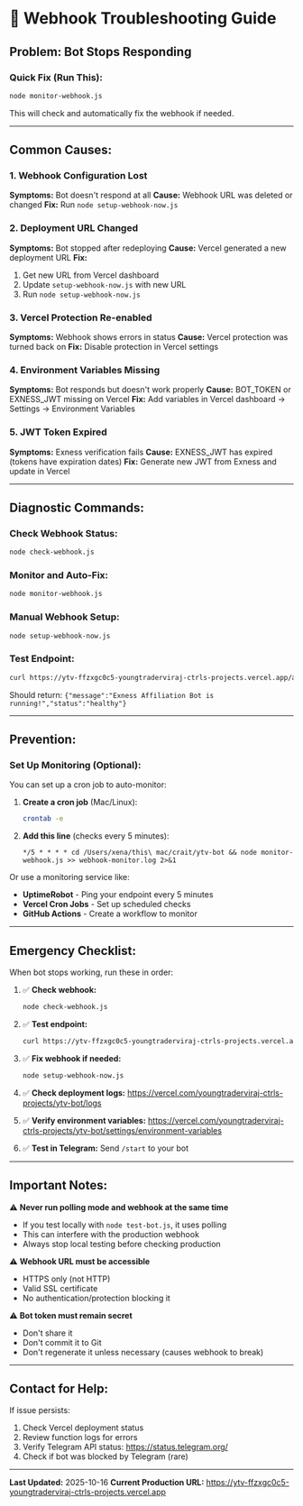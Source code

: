 # 🔧 Webhook Troubleshooting Guide

## Problem: Bot Stops Responding

### Quick Fix (Run This):
```bash
node monitor-webhook.js
```

This will check and automatically fix the webhook if needed.

---

## Common Causes:

### 1. **Webhook Configuration Lost**
**Symptoms:** Bot doesn't respond at all
**Cause:** Webhook URL was deleted or changed
**Fix:** Run `node setup-webhook-now.js`

### 2. **Deployment URL Changed**
**Symptoms:** Bot stopped after redeploying
**Cause:** Vercel generated a new deployment URL
**Fix:** 
1. Get new URL from Vercel dashboard
2. Update `setup-webhook-now.js` with new URL
3. Run `node setup-webhook-now.js`

### 3. **Vercel Protection Re-enabled**
**Symptoms:** Webhook shows errors in status
**Cause:** Vercel protection was turned back on
**Fix:** Disable protection in Vercel settings

### 4. **Environment Variables Missing**
**Symptoms:** Bot responds but doesn't work properly
**Cause:** BOT_TOKEN or EXNESS_JWT missing on Vercel
**Fix:** Add variables in Vercel dashboard → Settings → Environment Variables

### 5. **JWT Token Expired**
**Symptoms:** Exness verification fails
**Cause:** EXNESS_JWT has expired (tokens have expiration dates)
**Fix:** Generate new JWT from Exness and update in Vercel

---

## Diagnostic Commands:

### Check Webhook Status:
```bash
node check-webhook.js
```

### Monitor and Auto-Fix:
```bash
node monitor-webhook.js
```

### Manual Webhook Setup:
```bash
node setup-webhook-now.js
```

### Test Endpoint:
```bash
curl https://ytv-ffzxgc0c5-youngtraderviraj-ctrls-projects.vercel.app/api/webhook
```
Should return: `{"message":"Exness Affiliation Bot is running!","status":"healthy"}`

---

## Prevention:

### Set Up Monitoring (Optional):

You can set up a cron job to auto-monitor:

1. **Create a cron job** (Mac/Linux):
   ```bash
   crontab -e
   ```

2. **Add this line** (checks every 5 minutes):
   ```
   */5 * * * * cd /Users/xena/this\ mac/crait/ytv-bot && node monitor-webhook.js >> webhook-monitor.log 2>&1
   ```

Or use a monitoring service like:
- **UptimeRobot** - Ping your endpoint every 5 minutes
- **Vercel Cron Jobs** - Set up scheduled checks
- **GitHub Actions** - Create a workflow to monitor

---

## Emergency Checklist:

When bot stops working, run these in order:

1. ✅ **Check webhook:**
   ```bash
   node check-webhook.js
   ```

2. ✅ **Test endpoint:**
   ```bash
   curl https://ytv-ffzxgc0c5-youngtraderviraj-ctrls-projects.vercel.app/api/webhook
   ```

3. ✅ **Fix webhook if needed:**
   ```bash
   node setup-webhook-now.js
   ```

4. ✅ **Check deployment logs:**
   https://vercel.com/youngtraderviraj-ctrls-projects/ytv-bot/logs

5. ✅ **Verify environment variables:**
   https://vercel.com/youngtraderviraj-ctrls-projects/ytv-bot/settings/environment-variables

6. ✅ **Test in Telegram:**
   Send `/start` to your bot

---

## Important Notes:

⚠️ **Never run polling mode and webhook at the same time**
- If you test locally with `node test-bot.js`, it uses polling
- This can interfere with the production webhook
- Always stop local testing before checking production

⚠️ **Webhook URL must be accessible**
- HTTPS only (not HTTP)
- Valid SSL certificate
- No authentication/protection blocking it

⚠️ **Bot token must remain secret**
- Don't share it
- Don't commit it to Git
- Don't regenerate it unless necessary (causes webhook to break)

---

## Contact for Help:

If issue persists:
1. Check Vercel deployment status
2. Review function logs for errors
3. Verify Telegram API status: https://status.telegram.org/
4. Check if bot was blocked by Telegram (rare)

---

**Last Updated:** 2025-10-16
**Current Production URL:** https://ytv-ffzxgc0c5-youngtraderviraj-ctrls-projects.vercel.app
